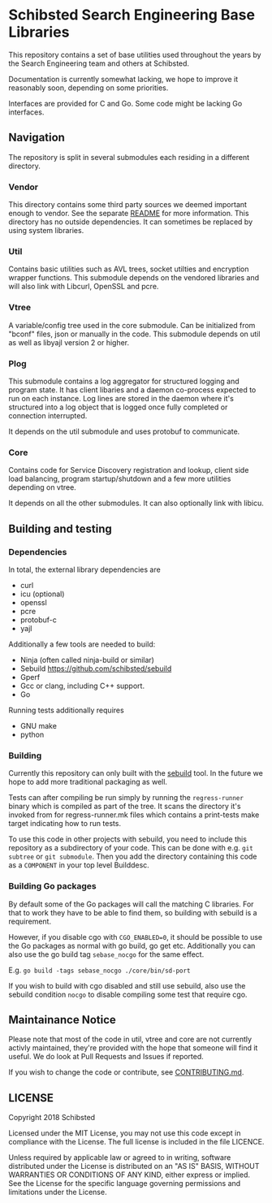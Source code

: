 # Schibsted Search Engineering Base Libraries

This repository contains a set of base utilities used throughout the years
by the Search Engineering team and others at Schibsted.

Documentation is currently somewhat lacking, we hope to improve it reasonably
soon, depending on some priorities.

Interfaces are provided for C and Go. Some code might be lacking Go interfaces.

## Navigation

The repository is split in several submodules each residing in a different
directory.

### Vendor

This directory contains some third party sources we deemed important enough
to vendor. See the separate [README](vendor/README.md) for more information.
This directory has no outside dependencies. It can sometimes be replaced
by using system libraries.

### Util

Contains basic utilities such as AVL trees, socket utilties and encryption
wrapper functions.
This submodule depends on the vendored libraries and will also link with
Libcurl, OpenSSL and pcre.

### Vtree

A variable/config tree used in the core submodule. Can be initialized from
"bconf" files, json or manually in the code.
This submodule depends on util as well as libyajl version 2 or higher.

### Plog

This submodule contains a log aggregator for structured logging and program
state. It has client libaries and a daemon co-process expected to run on each
instance. Log lines are stored in the daemon where it's structured into a log
object that is logged once fully completed or connection interrupted.

It depends on the util submodule and uses protobuf to communicate.

### Core

Contains code for Service Discovery registration and lookup, client side
load balancing, program startup/shutdown and a few more utilities depending
on vtree.

It depends on all the other submodules. It can also optionally link with
libicu.

## Building and testing

### Dependencies

In total, the external library dependencies are

* curl
* icu (optional)
* openssl
* pcre
* protobuf-c
* yajl

Additionally a few tools are needed to build:

* Ninja (often called ninja-build or similar)
* Sebuild https://github.com/schibsted/sebuild
* Gperf
* Gcc or clang, including C++ support.
* Go

Running tests additionally requires

* GNU make
* python

### Building

Currently this repository can only built with the
[sebuild](https://github.com/schibsted/sebuild) tool. In the future we hope to
add more traditional packaging as well.

Tests can after compiling be run simply by running the `regress-runner` binary
which is compiled as part of the tree. It scans the directory it's invoked from
for regress-runner.mk files which contains a print-tests make target indicating
how to run tests.

To use this code in other projects with sebuild, you need to include this
repository as a subdirectory of your code.  This can be done with e.g. `git
subtree` or `git submodule`. Then you add the directory containing this code as
a `COMPONENT` in your top level Builddesc.

### Building Go packages

By default some of the Go packages will call the matching C libraries. For that
to work they have to be able to find them, so building with sebuild is a
requirement.

However, if you disable cgo with `CGO_ENABLED=0`, it should be possible to use
the Go packages as normal with go build, go get etc. Additionally you can also
use the go build tag `sebase_nocgo` for the same effect.

E.g. `go build -tags sebase_nocgo ./core/bin/sd-port`

If you wish to build with cgo disabled and still use sebuild, also use the
sebuild condition `nocgo` to disable compiling some test that require cgo.

## Maintainance Notice

Please note that most of the code in util, vtree and core are not currently
activly maintained, they're provided with the hope that someone will find it
useful. We do look at Pull Requests and Issues if reported.

If you wish to change the code or contribute, see
[CONTRIBUTING.md](CONTRIBUTING.md).

## LICENSE

Copyright 2018 Schibsted

Licensed under the MIT License, you may not use this code except in compliance
with the License. The full license is included in the file LICENCE.

Unless required by applicable law or agreed to in writing, software distributed
under the License is distributed on an "AS IS" BASIS, WITHOUT WARRANTIES OR
CONDITIONS OF ANY KIND, either express or implied. See the License for the
specific language governing permissions and limitations under the License.
